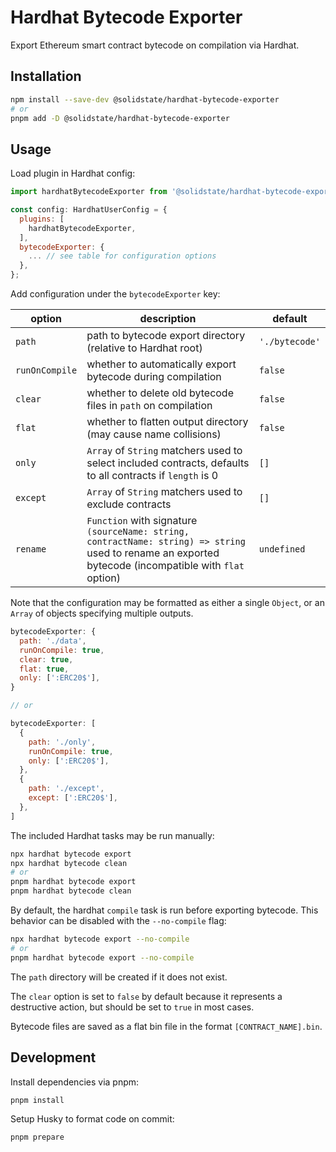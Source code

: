 # Hardhat Bytecode Exporter

Export Ethereum smart contract bytecode on compilation via Hardhat.

## Installation

```bash
npm install --save-dev @solidstate/hardhat-bytecode-exporter
# or
pnpm add -D @solidstate/hardhat-bytecode-exporter
```

## Usage

Load plugin in Hardhat config:

```javascript
import hardhatBytecodeExporter from '@solidstate/hardhat-bytecode-exporter';

const config: HardhatUserConfig = {
  plugins: [
    hardhatBytecodeExporter,
  ],
  bytecodeExporter: {
    ... // see table for configuration options
  },
};
```

Add configuration under the `bytecodeExporter` key:

| option         | description                                                                                                                                            | default        |
| -------------- | ------------------------------------------------------------------------------------------------------------------------------------------------------ | -------------- |
| `path`         | path to bytecode export directory (relative to Hardhat root)                                                                                           | `'./bytecode'` |
| `runOnCompile` | whether to automatically export bytecode during compilation                                                                                            | `false`        |
| `clear`        | whether to delete old bytecode files in `path` on compilation                                                                                          | `false`        |
| `flat`         | whether to flatten output directory (may cause name collisions)                                                                                        | `false`        |
| `only`         | `Array` of `String` matchers used to select included contracts, defaults to all contracts if `length` is 0                                             | `[]`           |
| `except`       | `Array` of `String` matchers used to exclude contracts                                                                                                 | `[]`           |
| `rename`       | `Function` with signature `(sourceName: string, contractName: string) => string` used to rename an exported bytecode (incompatible with `flat` option) | `undefined`    |

Note that the configuration may be formatted as either a single `Object`, or an `Array` of objects specifying multiple outputs.

```javascript
bytecodeExporter: {
  path: './data',
  runOnCompile: true,
  clear: true,
  flat: true,
  only: [':ERC20$'],
}

// or

bytecodeExporter: [
  {
    path: './only',
    runOnCompile: true,
    only: [':ERC20$'],
  },
  {
    path: './except',
    except: [':ERC20$'],
  },
]
```

The included Hardhat tasks may be run manually:

```bash
npx hardhat bytecode export
npx hardhat bytecode clean
# or
pnpm hardhat bytecode export
pnpm hardhat bytecode clean
```

By default, the hardhat `compile` task is run before exporting bytecode. This behavior can be disabled with the `--no-compile` flag:

```bash
npx hardhat bytecode export --no-compile
# or
pnpm hardhat bytecode export --no-compile
```

The `path` directory will be created if it does not exist.

The `clear` option is set to `false` by default because it represents a destructive action, but should be set to `true` in most cases.

Bytecode files are saved as a flat bin file in the format `[CONTRACT_NAME].bin`.

## Development

Install dependencies via pnpm:

```bash
pnpm install
```

Setup Husky to format code on commit:

```bash
pnpm prepare
```
